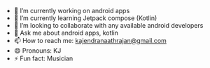 - 🔭 I’m currently working on android apps
- 🌱 I’m currently learning Jetpack compose (Kotlin)
- 👯 I’m looking to collaborate with any available android developers
- 💬 Ask me about android apps, kotlin
- 📫 How to reach me: kajendranaathrajan@gmail.com
- 😄 Pronouns: KJ
- ⚡ Fun fact: Musician
